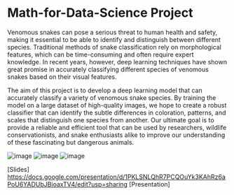 # Math-for-Data-Science Project


Venomous snakes can pose a serious threat to human health and safety, making it essential to be able to identify and distinguish between different species. Traditional methods of snake classification rely on morphological features, which can be time-consuming and often require expert knowledge. In recent years, however, deep learning techniques have shown great promise in accurately classifying different species of venomous snakes based on their visual features.

The aim of this project is to develop a deep learning model that can accurately classify a variety of venomous snake species. By training the model on a large dataset of high-quality images, we hope to create a robust classifier that can identify the subtle differences in coloration, patterns, and scales that distinguish one species from another. Our ultimate goal is to provide a reliable and efficient tool that can be used by researchers, wildlife conservationists, and snake enthusiasts alike to improve our understanding of these fascinating but dangerous animals.

![image](https://user-images.githubusercontent.com/122607881/235988578-a5f91a65-f29b-443f-a769-99e255119e9c.png)
![image](https://user-images.githubusercontent.com/122607881/235988949-3f333eb9-1dc1-4ca1-af24-a070c0aa230e.png)
![image](https://user-images.githubusercontent.com/122607881/235989076-824ce756-1cb1-4316-aeed-a7f8408803e2.png)

[Slides] https://docs.google.com/presentation/d/1PKLSNLQhR7PCQOuYk3KAhRz6aPoU6YADUbJBioaxTV4/edit?usp=sharing
[Presentation]
